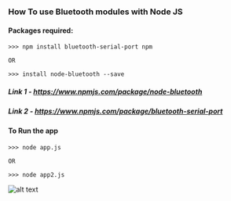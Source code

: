 ### How To use Bluetooth modules with Node JS

#### Packages required:
```
>>> npm install bluetooth-serial-port npm 

OR

>>> install node-bluetooth --save  
```

##### Link 1 - https://www.npmjs.com/package/node-bluetooth
##### Link 2 - https://www.npmjs.com/package/bluetooth-serial-port

#### To Run the app
```
>>> node app.js

OR

>>> node app2.js
```

![alt text](https://i.imgur.com/rxvGRPM.jpg)
